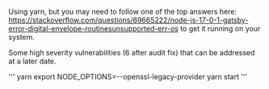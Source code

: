 Using yarn, but you may need to follow one of the top answers here: https://stackoverflow.com/questions/69665222/node-js-17-0-1-gatsby-error-digital-envelope-routinesunsupported-err-os to get it running on your system.

Some high severity vulnerabilities (6 after audit fix) that can be addressed at a later date.

'''
yarn
export NODE_OPTIONS=--openssl-legacy-provider
yarn start
'''